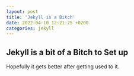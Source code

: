 ```yaml
---
layout: post
title: 'Jekyll is a Bitch'
date: 2022-04-10 12:21:25 +0200
categories: jekyll
---
```


## Jekyll is a bit of a Bitch to Set up

Hopefully it gets better after getting used to it.

